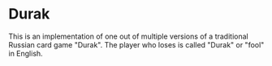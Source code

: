 # Durak

This is an implementation of one out of multiple versions of a traditional Russian card game "Durak". The player who loses is called "Durak" or "fool" in English. 
